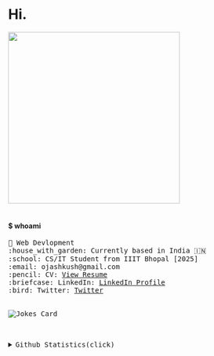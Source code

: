 <h1 >Hi.</h1>
<div align="left"><a href="url"><img src="https://www.sarvika.com/wp-content/uploads/2021/03/Backend-Developer-Python-GIF-Dribble.gif" width="350"></a></div>


<!-- <p align="center"><img src="https://user-images.githubusercontent.com/67634565/123535664-dcf83700-d742-11eb-84ee-e0663dd167b5.png" width='500'></p> -->
<!-- <a href="#"><img alt="Counter" src="https://visitor-badge.glitch.me/badge?page_id=umgbhalla.visitor-badge"/></a> -->
<!-- <a href="https://github.com/umgbhalla"><img alt="GHstars" src="https://img.shields.io/github/stars/umgbhalla?affiliations=OWNER%2CCOLLABORATOR&label=GH%20stars" /></a> -->
<!-- <a href="https://dev.to/umgbhalla"><img alt="dev.to" src="https://img.shields.io/badge/DEV.TO-umgbhalla-black?logoColor=fbf1c7&color=fbf1c7&logo=dev.to&" /></a> -->
<br>
<h4 >$ whoami </h4>
<p >

  <samp>
    🧭 Web Devlopment<br>
    :house_with_garden: Currently based in India 🇮🇳<br>
    :school: CS/IT Student from IIIT Bhopal [2025]<br>
    :email:	ojashkush@gmail.com <br>
    :pencil: CV: <a href="https://drive.google.com/file/d/1yPPTAVEhOUr9y6-VDYOV9rn71C9RutHO/view?usp=sharing">View Resume</a> <br>
    :briefcase: LinkedIn:  <a href="https://www.linkedin.com/in/mukul-singh1/">LinkedIn Profile</a> <br>
    :bird: Twitter:  <a href="https://twitter.com/MukulSi46694755">Twitter</a> <br>
    <br><br>
    <img src="https://readme-jokes.vercel.app/api?theme=solidBlue" alt="Jokes Card" ><br><br><br>
    </samp>
</p>  
<details>
  <summary><kbd>Github Statistics(click)</kbd></summary>

<h3 align="left"> Github Stats:</h3>
<p align="center"><img align="center" src="https://github-readme-stats.vercel.app/api/top-langs?username=ojashkush&show_icons=true&locale=en&layout=compact&theme=tokyonight"
alt="ojashkush" /></p>
<p align="center"><img align="center" src="https://github-readme-stats.vercel.app/api?username=ojashkush&show_icons=true&locale=en&theme=tokyonight"
alt="ojashkush" /></p>
<p align="center"><img align="center" src="https://github-readme-streak-stats.herokuapp.com/?user=ojashkush&&theme=tokyonight"
alt="ojashkush" /></p>

</details>
